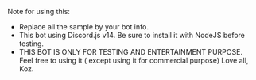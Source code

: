 Note for using this:
- Replace all the sample by your bot info.
- This bot using Discord.js v14. Be sure to install it with NodeJS before testing.
- THIS BOT IS ONLY FOR TESTING AND ENTERTAINMENT PURPOSE. Feel free to using it ( except using it for commercial purpose)
Love all,
Koz.
